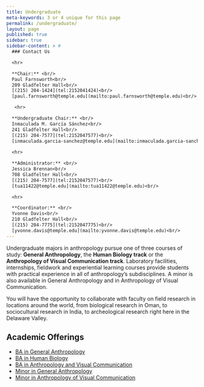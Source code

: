 ```yaml
---
title: Undergraduate
meta-keywords: 3 or 4 unique for this page
permalink: /undergraduate/
layout: page
published: true
sidebar: true
sidebar-content: > #
  ### Contact Us

  <hr>

  **Chair:** <br/>
  Paul Farnsworth<br/>
  209 Gladfelter Hall<br/>
  [(215) 204-1424](tel:2152041424)<br/>
  [paul.farnsworth@temple.edu](mailto:paul.farnsworth@temple.edu)<br/>

   <hr>

  **Undergraduate Chair:** <br/>
  Inmaculada M. García Sánchez<br/>
  241 Gladfelter Hall<br/>
  [(215) 204-7577](tel:2152047577)<br/>
  [inmaculada.garcia-sanchez@temple.edu](mailto:inmaculada.garcia-sanchez@temple.edu)<br/>
  
  <hr>

  **Administrator:** <br/>
  Jessica Brennan<br/>
  708 Gladfelter Hall<br/>
  [(215) 204-7577](tel:2152047577)<br/>
  [tua11422@temple.edu](mailto:tua11422@temple.edu)<br/>

  <hr>

  **Coordinator:** <br/>
  Yvonne Davis<br/>
  210 Gladfelter Hall<br/>
  [(215) 204-7775](tel:2152047775)<br/>
  [yvonne.davis@temple.edu](mailto:yvonne.davis@temple.edu)<br/>
---
```


Undergraduate majors in anthropology pursue one of three courses of study: **General Anthropology**, the **Human Biology track** or the **Anthropology of Visual Communication track**. Laboratory facilities, internships, fieldwork and experiential learning courses provide students with practical experience in all of anthropology’s subdisciplines. A minor is also available in General Anthropology and in Anthropology of Visual Communication.

You will have the opportunity to collaborate with faculty on field research in locations around the world, from biological research in Oman, to sociocultural research in India, to archeological research right here in the Delaware Valley.

## Academic Offerings

 - [BA in General Anthropology](http://bulletin.temple.edu/undergraduate/liberal-arts/anthropology/general-anthropology-major/)
 - [BA in Human Biology](http://bulletin.temple.edu/undergraduate/liberal-arts/anthropology/human-biology-concentration/)
 - [BA in Anthropology and Visual Communication](http://bulletin.temple.edu/undergraduate/liberal-arts/anthropology/visual-anthropology-concentration/)
 - [Minor in General Anthropology](http://bulletin.temple.edu/undergraduate/liberal-arts/anthropology/general_anthropology-minor/)
 - [Minor in Anthropology of Visual Communication](http://bulletin.temple.edu/undergraduate/liberal-arts/anthropology/visual-anthropology-minor/)
